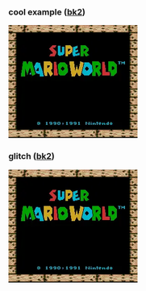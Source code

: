 ### cool example ([bk2](movies/cool%20example.bk2?raw=true))
![](movies/cool%20example.webp)

### glitch ([bk2](movies/glitch.bk2?raw=true))
![](movies/glitch.webp)

